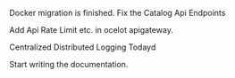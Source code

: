 Docker migration is finished. Fix the Catalog Api Endpoints

Add Api Rate Limit etc. in ocelot apigateway.

Centralized Distributed Logging Todayd

Start writing the documentation.
